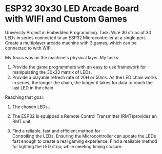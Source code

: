 # ESP32 30x30 LED Arcade Board with WIFI and Custom Games

University Project in Embedded Programming. Task: Wire 30 strips of 30 LEDs in series connected to an ESP32 Microcontroller at a single port. Create a multiplayer arcade machine with 3 games, which can be connected to with WIFI.

My focus was on the machine's physical layer. My tasks:
1) Provide the game programmers with an easy to use framework for manipulating the 30x30 matrix of LEDs.
2) Provide a playable refresh rate of 20H or 50ms. As the LED chain works in series, the longer the chain, the longer it takes for data to reach the last LED in the chain.

Reaching that goal:
1) The chosen LEDs..

6) The ESP32 is equipped a Remote Control Transmitter (RMT)provides an RMT unit
1) Find a reliable, fast and efficient method for  
Controlling the LEDs. Ensuring the Microcontroller can update the LEDs fast enough to create a real gaming experience.
Find a realiable method for lighting the LED strip, while meeting timing closure.
